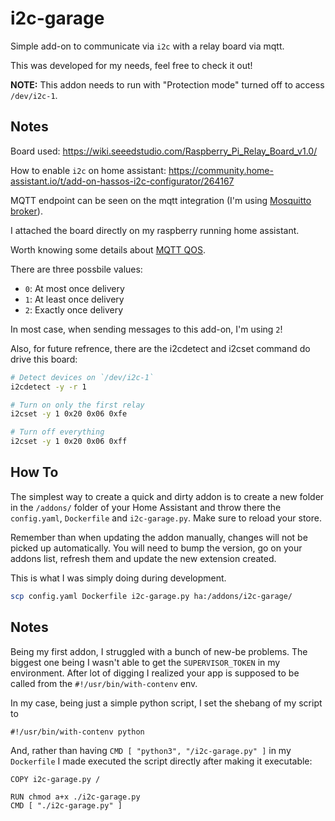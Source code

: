 # i2c-garage
Simple add-on to communicate via `i2c` with a relay board via mqtt.

This was developed for my needs, feel free to check it out!

**NOTE:** This addon needs to run with "Protection mode" turned off to access `/dev/i2c-1`.

## Notes
Board used: https://wiki.seeedstudio.com/Raspberry_Pi_Relay_Board_v1.0/

How to enable `i2c` on home assistant: https://community.home-assistant.io/t/add-on-hassos-i2c-configurator/264167

MQTT endpoint can be seen on the mqtt integration (I'm using [Mosquitto broker](https://github.com/home-assistant/addons/tree/master/mosquitto)).

I attached the board directly on my raspberry running home assistant.


Worth knowing some details about [MQTT QOS](https://docs.oasis-open.org/mqtt/mqtt/v5.0/os/mqtt-v5.0-os.html#_Toc3901103).

There are three possbile values:
* `0`: At most once delivery
* `1`: At least once delivery
* `2`: Exactly once delivery

In most case, when sending messages to this add-on, I'm using `2`!

Also, for future refrence, there are the i2cdetect and i2cset command do drive this board:
```bash
# Detect devices on `/dev/i2c-1`
i2cdetect -y -r 1

# Turn on only the first relay
i2cset -y 1 0x20 0x06 0xfe

# Turn off everything
i2cset -y 1 0x20 0x06 0xff
```

## How To
The simplest way to create a quick and dirty addon is to create a new folder in the `/addons/` folder
of your Home Assistant and throw there the `config.yaml`, `Dockerfile` and `i2c-garage.py`.
Make sure to reload your store.

Remember than when updating the addon manually, changes will not be picked up automatically. You will need to
bump the version, go on your addons list, refresh them and update the new extension created.

This is what I was simply doing during development.
```bash
scp config.yaml Dockerfile i2c-garage.py ha:/addons/i2c-garage/
```

## Notes
Being my first addon, I struggled with a bunch of new-be problems. The biggest one being I wasn't able to get
the `SUPERVISOR_TOKEN` in my environment. After lot of digging I realized your app is supposed to be called
from the `#!/usr/bin/with-contenv` env.

In my case, being just a simple python script, I set the shebang of my script to
```
#!/usr/bin/with-contenv python
```

And, rather than having `CMD [ "python3", "/i2c-garage.py" ]` in my `Dockerfile` I made executed the script directly
after making it executable:
```Dockefile
COPY i2c-garage.py /

RUN chmod a+x ./i2c-garage.py
CMD [ "./i2c-garage.py" ]
```
